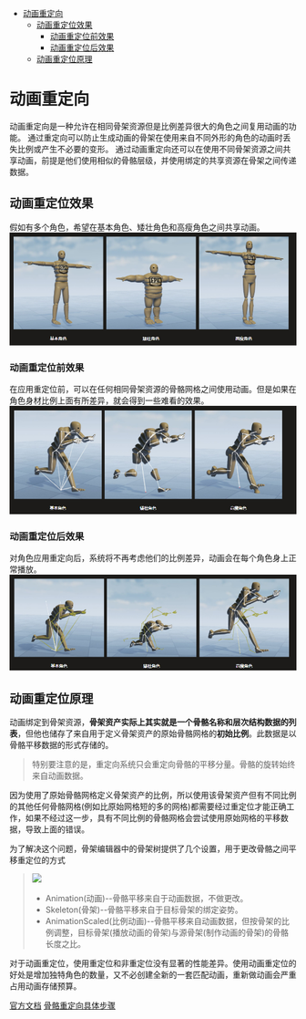 - [动画重定向](#动画重定向)
  - [动画重定位效果](#动画重定位效果)
    - [动画重定位前效果](#动画重定位前效果)
    - [动画重定位后效果](#动画重定位后效果)
  - [动画重定位原理](#动画重定位原理)

# 动画重定向
动画重定向是一种允许在相同骨架资源但是比例差异很大的角色之间复用动画的功能。
通过重定向可以防止生成动画的骨架在使用来自不同外形的角色的动画时丢失比例或产生不必要的变形。
通过动画重定向还可以在使用不同骨架资源之间共享动画，前提是他们使用相似的骨骼层级，并使用绑定的共享资源在骨架之间传递数据。
## 动画重定位效果
假如有多个角色，希望在基本角色、矮壮角色和高瘦角色之间共享动画。
![](../Photo/动画重定向_1.png)
### 动画重定位前效果
在应用重定位前，可以在任何相同骨架资源的骨骼网格之间使用动画。但是如果在角色身材比例上面有所差异，就会得到一些难看的效果。
![](../Photo/动画重定向_2.png)
### 动画重定位后效果
对角色应用重定向后，系统将不再考虑他们的比例差异，动画会在每个角色身上正常播放。
![](../Photo/动画重定向_3.png)

## 动画重定位原理
动画绑定到骨架资源，**骨架资产实际上其实就是一个骨骼名称和层次结构数据的列表**，但他也储存了来自用于定义骨架资产的原始骨骼网格的**初始比例**。此数据是以骨骼平移数据的形式存储的。
> 特别要注意的是，重定向系统只会重定向骨骼的平移分量。骨骼的旋转始终来自动画数据。

因为使用了原始骨骼网格定义骨架资产的比例，所以使用该骨架资产但有不同比例的其他任何骨骼网格(例如比原始网格短的多的网格)都需要经过重定位才能正确工作，如果不经过这一步，具有不同比例的骨骼网格会尝试使用原始网格的平移数据，导致上面的错误。

为了解决这个问题，骨架编辑器中的骨架树提供了几个设置，用于更改骨骼之间平移重定位的方式
> ![](https://docs.unrealengine.com/4.27/Images/AnimatingObjects/SkeletalMeshAnimation/AnimationRetargeting/RetargetingSettings.webp)
> * Animation(动画)--骨骼平移来自于动画数据，不做更改。
> * Skeleton(骨架)--骨骼平移来自于目标骨架的绑定姿势。
> * AnimationScaled(比例动画)--骨骼平移来自动画数据，但按骨架的比例调整，目标骨架(播放动画的骨架)与源骨架(制作动画的骨架)的骨骼长度之比。

对于动画重定位，使用重定位和非重定位没有显著的性能差异。使用动画重定位的好处是增加独特角色的数量，又不必创建全新的一套匹配动画，重新做动画会严重占用动画存储预算。

[官方文档](https://docs.unrealengine.com/4.27/zh-CN/AnimatingObjects/SkeletalMeshAnimation/AnimationRetargeting/)
[骨骼重定向具体步骤](https://blog.csdn.net/qq_39934403/article/details/120842297)